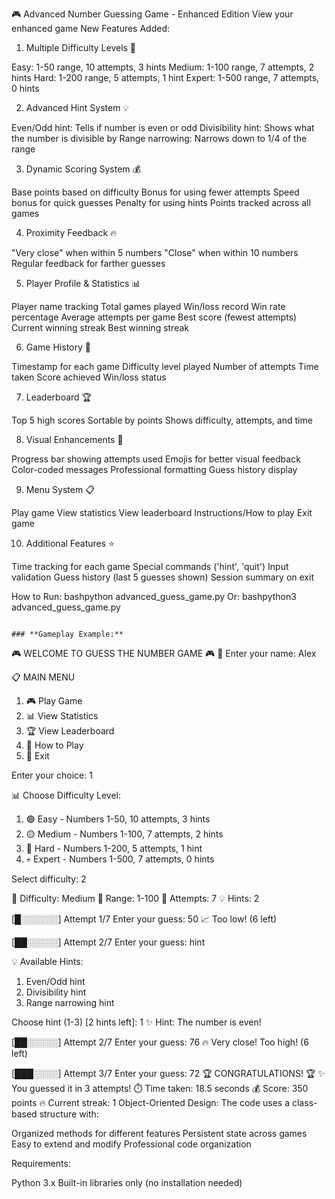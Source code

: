 🎮 Advanced Number Guessing Game - Enhanced Edition
View your enhanced game
New Features Added:
1. Multiple Difficulty Levels 🎯

Easy: 1-50 range, 10 attempts, 3 hints
Medium: 1-100 range, 7 attempts, 2 hints
Hard: 1-200 range, 5 attempts, 1 hint
Expert: 1-500 range, 7 attempts, 0 hints

2. Advanced Hint System 💡

Even/Odd hint: Tells if number is even or odd
Divisibility hint: Shows what the number is divisible by
Range narrowing: Narrows down to 1/4 of the range

3. Dynamic Scoring System 💰

Base points based on difficulty
Bonus for using fewer attempts
Speed bonus for quick guesses
Penalty for using hints
Points tracked across all games

4. Proximity Feedback 🔥

"Very close" when within 5 numbers
"Close" when within 10 numbers
Regular feedback for farther guesses

5. Player Profile & Statistics 📊

Player name tracking
Total games played
Win/loss record
Win rate percentage
Average attempts per game
Best score (fewest attempts)
Current winning streak
Best winning streak

6. Game History 📜

Timestamp for each game
Difficulty level played
Number of attempts
Time taken
Score achieved
Win/loss status

7. Leaderboard 🏆

Top 5 high scores
Sortable by points
Shows difficulty, attempts, and time

8. Visual Enhancements 🎨

Progress bar showing attempts used
Emojis for better visual feedback
Color-coded messages
Professional formatting
Guess history display

9. Menu System 📋

Play game
View statistics
View leaderboard
Instructions/How to play
Exit game

10. Additional Features ⭐

Time tracking for each game
Special commands ('hint', 'quit')
Input validation
Guess history (last 5 guesses shown)
Session summary on exit

How to Run:
bashpython advanced_guess_game.py
Or:
bashpython3 advanced_guess_game.py
```

### **Gameplay Example:**
```
🎮 WELCOME TO GUESS THE NUMBER GAME 🎮
👤 Enter your name: Alex

📋 MAIN MENU
1. 🎮 Play Game
2. 📊 View Statistics
3. 🏆 View Leaderboard
4. 📖 How to Play
5. 🚪 Exit

Enter your choice: 1

📊 Choose Difficulty Level:
1. 🟢 Easy   - Numbers 1-50, 10 attempts, 3 hints
2. 🟡 Medium - Numbers 1-100, 7 attempts, 2 hints
3. 🔴 Hard   - Numbers 1-200, 5 attempts, 1 hint
4. 💀 Expert - Numbers 1-500, 7 attempts, 0 hints

Select difficulty: 2

🎯 Difficulty: Medium
📍 Range: 1-100
🎫 Attempts: 7
💡 Hints: 2

[█░░░░░░] Attempt 1/7
Enter your guess: 50
📈 Too low! (6 left)

[██░░░░░] Attempt 2/7
Enter your guess: hint

💡 Available Hints:
1. Even/Odd hint
2. Divisibility hint
3. Range narrowing hint

Choose hint (1-3) [2 hints left]: 1
✨ Hint: The number is even!

[██░░░░░] Attempt 2/7
Enter your guess: 76
🔥 Very close! Too high! (6 left)

[███░░░░] Attempt 3/7
Enter your guess: 72
🏆 CONGRATULATIONS! 🏆
✨ You guessed it in 3 attempts!
⏱️  Time taken: 18.5 seconds
💰 Score: 350 points
🔥 Current streak: 1
Object-Oriented Design:
The code uses a class-based structure with:

Organized methods for different features
Persistent state across games
Easy to extend and modify
Professional code organization

Requirements:

Python 3.x
Built-in libraries only (no installation needed)